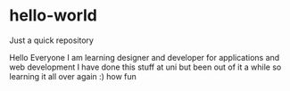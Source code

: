# hello-world
Just a quick repository

Hello Everyone
I am learning designer and developer for applications and web development
I have done this stuff at uni but been out of it a while so learning it all 
over again :) how fun
